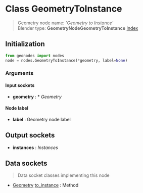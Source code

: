 
# Class GeometryToInstance

> Geometry node name: _'Geometry to Instance'_<br>Blender type:  **GeometryNodeGeometryToInstance**
[Index](/docs/index.md)

## Initialization


```python
from geonodes import nodes
node = nodes.GeometryToInstance(*geometry, label=None)
```


### Arguments


#### Input sockets



- **geometry** : * _Geometry_



#### Node label



- **label** : Geometry node label



## Output sockets



- **instances** : _Instances_



## Data sockets

> Data socket classes implementing this node


- [Geometry](../sockets/Geometry.md) [to_instance](../sockets/Geometry.md#to_instance) : Method


